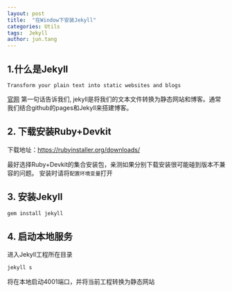 ```yaml
---
layout: post
title:  "在Window下安装Jekyll"
categories: Utils
tags:  Jekyll 
author: jun.tang
---
```


## 1.什么是Jekyll
`Transform your plain text into static websites and blogs`

[官网](https://jekyllrb.com/) 第一句话告诉我们, jekyll是将我们的文本文件转换为静态网站和博客。通常我们结合github的pages和Jekyll来搭建博客。


## 2. 下载安装Ruby+Devkit

下载地址：https://rubyinstaller.org/downloads/

最好选择Ruby+Devkit的集合安装包，亲测如果分别下载安装很可能碰到版本不兼容的问题。
安装时请将`配置环境变量`打开




## 3. 安装Jekyll
```cmd
gem install jekyll
```

## 4. 启动本地服务
进入Jekyll工程所在目录

```cmd
jekyll s
```
将在本地启动4001端口，并将当前工程转换为静态网站

